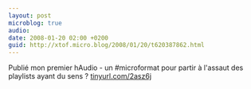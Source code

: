 ```yaml
---
layout: post
microblog: true
audio: 
date: 2008-01-20 02:00 +0200
guid: http://xtof.micro.blog/2008/01/20/t620387862.html
---
```

Publié mon premier hAudio - un #microformat pour partir à l'assaut des playlists ayant du sens ? [tinyurl.com/2asz6j](http://tinyurl.com/2asz6j)
